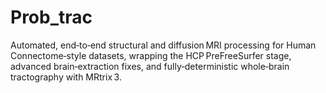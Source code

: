 # Prob_trac
Automated, end‑to‑end structural and diffusion MRI processing for Human Connectome‑style datasets, wrapping the HCP PreFreeSurfer stage, advanced brain‑extraction fixes, and fully‑deterministic whole‑brain tractography with MRtrix 3.
